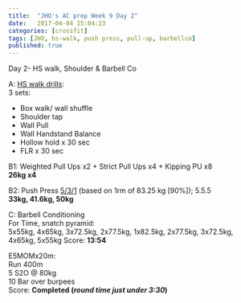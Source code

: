 ```yaml
---
title:  "JHO's AC prep Week 9 Day 2"
date:   2017-04-04 15:04:23
categories: [crossfit]
tags: [JHO, hs-walk, push press, pull-up, barbellco]
published: true
---
```

Day 2- HS walk, Shoulder & Barbell Co

A: [HS walk drills][hswalk_link]:  
3 sets:  
- Box walk/ wall shuffle  
- Shoulder tap  
- Wall Pull  
- Wall Handstand Balance
- Hollow hold x 30 sec
- FLR x 30 sec

B1: Weighted Pull Ups x2 + Strict Pull Ups x4 + Kipping PU x8  
**26kg x4**  

B2: Push Press [5/3/1][link1] (based on 1rm of 83.25 kg [90%]); 5.5.5  
**33kg, 41.6kg, 50kg**

C: Barbell Conditioning  
For Time, snatch pyramid:  
5x55kg, 4x65kg, 3x72.5kg, 2x77.5kg, 1x82.5kg, 2x77.5kg, 3x72.5kg, 4x65kg, 5x55kg
Score: **13:54**

E5MOMx20m:   
Run 400m  
5 S2O @ 80kg  
10 Bar over burpees  
Score: **Completed (_round time just under 3:30_)**

[hswalk_link]: https://youtube.com/playlist?list=PLbV83TDhgPsHhFcOYMFKZ92r3cNWHZTMb

[link1]: https://www.t-nation.com/workouts/531-how-to-build-pure-strength